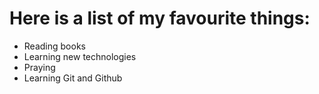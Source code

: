 # Here is a list of my favourite things:
- Reading books 
- Learning new technologies
- Praying 
- Learning Git and Github
